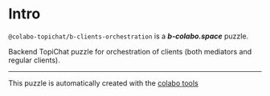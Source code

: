 # Intro

`@colabo-topichat/b-clients-orchestration` is a ***b-colabo.space*** puzzle.

Backend TopiChat puzzle for orchestration of clients (both mediators and regular clients).

-----

This puzzle is automatically created with the [colabo tools](https://www.npmjs.com/package/@colabo/cli)
